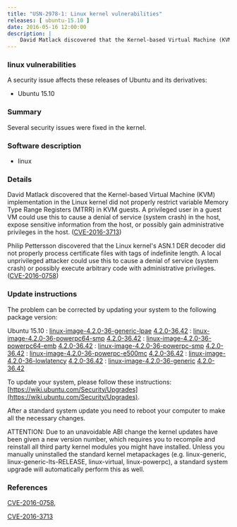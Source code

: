 ```yaml
---
title: "USN-2978-1: Linux kernel vulnerabilities"
releases: [ ubuntu-15.10 ]
date: 2016-05-16 12:00:00
description: |
    David Matlack discovered that the Kernel-based Virtual Machine (KVM) implementation in the Linux kernel did not properly restrict variable Memory Type Range Registers (MTRR) in KVM guests. A privileged user in a guest VM could use this to cause a denial of service (system crash) in the host, expose sensitive information from the host, or possibly gain administrative privileges in the host. ([CVE-2016-3713](http://people.ubuntu.com/~ubuntu-security/cve/CVE-2016-3713))
--- 
```

 
### linux vulnerabilities

A security issue affects these releases of Ubuntu and its derivatives:

* Ubuntu 15.10

### Summary

Several security issues were fixed in the kernel. 

### Software description

* linux 

### Details

David Matlack discovered that the Kernel-based Virtual Machine (KVM) implementation in the Linux kernel did not properly restrict variable Memory Type Range Registers (MTRR) in KVM guests. A privileged user in a guest VM could use this to cause a denial of service (system crash) in the host, expose sensitive information from the host, or possibly gain administrative privileges in the host. ([CVE-2016-3713](http://people.ubuntu.com/~ubuntu-security/cve/CVE-2016-3713))

Philip Pettersson discovered that the Linux kernel&#39;s ASN.1 DER decoder did not properly process certificate files with tags of indefinite length. A local unprivileged attacker could use this to cause a denial of service (system crash) or possibly execute arbitrary code with administrative privileges. ([CVE-2016-0758](http://people.ubuntu.com/~ubuntu-security/cve/CVE-2016-0758)) 

### Update instructions

The problem can be corrected by updating your system to the following package version:

Ubuntu 15.10
 : [linux-image-4.2.0-36-generic-lpae](https://launchpad.net/ubuntu/+source/linux) <span> [4.2.0-36.42](https://launchpad.net/ubuntu/+source/linux/4.2.0-36.42) </span> 
 : [linux-image-4.2.0-36-powerpc64-smp](https://launchpad.net/ubuntu/+source/linux) <span> [4.2.0-36.42](https://launchpad.net/ubuntu/+source/linux/4.2.0-36.42) </span> 
 : [linux-image-4.2.0-36-powerpc64-emb](https://launchpad.net/ubuntu/+source/linux) <span> [4.2.0-36.42](https://launchpad.net/ubuntu/+source/linux/4.2.0-36.42) </span> 
 : [linux-image-4.2.0-36-powerpc-smp](https://launchpad.net/ubuntu/+source/linux) <span> [4.2.0-36.42](https://launchpad.net/ubuntu/+source/linux/4.2.0-36.42) </span> 
 : [linux-image-4.2.0-36-powerpc-e500mc](https://launchpad.net/ubuntu/+source/linux) <span> [4.2.0-36.42](https://launchpad.net/ubuntu/+source/linux/4.2.0-36.42) </span> 
 : [linux-image-4.2.0-36-lowlatency](https://launchpad.net/ubuntu/+source/linux) <span> [4.2.0-36.42](https://launchpad.net/ubuntu/+source/linux/4.2.0-36.42) </span> 
 : [linux-image-4.2.0-36-generic](https://launchpad.net/ubuntu/+source/linux) <span> [4.2.0-36.42](https://launchpad.net/ubuntu/+source/linux/4.2.0-36.42) </span> 

To update your system, please follow these instructions: [https://wiki.ubuntu.com/Security/Upgrades](https://wiki.ubuntu.com/Security/Upgrades).

After a standard system update you need to reboot your computer to make all the necessary changes.

ATTENTION: Due to an unavoidable ABI change the kernel updates have been given a new version number, which requires you to recompile and reinstall all third party kernel modules you might have installed. Unless you manually uninstalled the standard kernel metapackages (e.g. linux-generic, linux-generic-lts-RELEASE, linux-virtual, linux-powerpc), a standard system upgrade will automatically perform this as well. 

### References

 [CVE-2016-0758](http://people.ubuntu.com/~ubuntu-security/cve/CVE-2016-0758), 

 [CVE-2016-3713](http://people.ubuntu.com/~ubuntu-security/cve/CVE-2016-3713)
 
